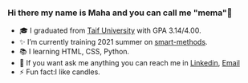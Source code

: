 ### Hi there my name is Maha and you can call me "mema":heart_decoration:

<!--
**Maha-Aljuaid/Maha-Aljuaid** is a ✨ _special_ ✨ repository because its `README.md` (this file) appears on your GitHub profile.

Here are some ideas to get you started:-->

- :mortar_board: I graduated from [Taif University](https://www.tu.edu.sa/) with GPA 3.14/4.00.
- :sparkles: I’m currently training 2021 summer on [smart-methods](https://github.com/smart-methods).
- :books: I learning HTML, CSS, Python.
- 💬 If you want ask me anything you can reach me in [Linkedin](https://www.linkedin.com/in/maha-aljuaid/), [Email](https://mahaaljuaid96@gmail.com)
- ⚡ Fun fact:I like candles.

